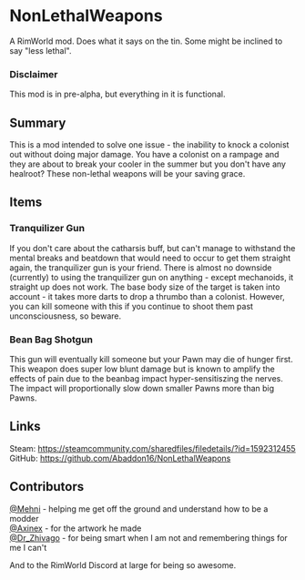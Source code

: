# NonLethalWeapons
A RimWorld mod. Does what it says on the tin. Some might be inclined to say "less lethal".  

### Disclaimer
This mod is in pre-alpha, but everything in it is functional.  

## Summary
This is a mod intended to solve one issue - the inability to knock a colonist out without doing major damage. You have a colonist on a rampage and they are about to break your cooler in the summer but you don't have any healroot? These non-lethal weapons will be your saving grace.  

## Items

### Tranquilizer Gun
If you don't care about the catharsis buff, but can't manage to withstand the mental breaks and beatdown that would need to occur to get them straight again, the tranquilizer gun is your friend. There is almost no downside (currently) to using the tranquilizer gun on anything - except mechanoids, it straight up does not work. The base body size of the target is taken into account - it takes more darts to drop a thrumbo than a colonist. However, you can kill someone with this if you continue to shoot them past unconsciousness, so beware.

### Bean Bag Shotgun
This gun will eventually kill someone but your Pawn may die of hunger first. This weapon does super low blunt damage but is known to amplify the effects of pain due to the beanbag impact hyper-sensitiszing the nerves. The impact will proportionally slow down smaller Pawns more than big Pawns.

## Links
Steam: https://steamcommunity.com/sharedfiles/filedetails/?id=1592312455  
GitHub: https://github.com/Abaddon16/NonLethalWeapons  

## Contributors
[@Mehni](https://github.com/Mehni) - helping me get off the ground and understand how to be a modder  
[@Axinex](https://github.com/Axinex) - for the artwork he made  
[@Dr_Zhivago](https://github.com/DrZhivago1) - for being smart when I am not and remembering things for me I can't

And to the RimWorld Discord at large for being so awesome.